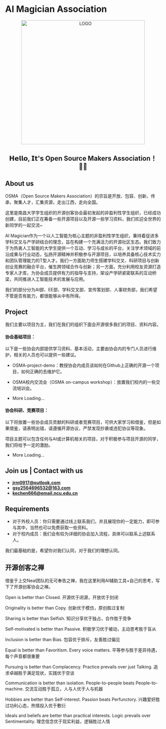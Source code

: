 # AI Magician Association

<p align="center">
    <img alt="LOGO" src="https://github.com/Open-Source-Makers-Association/.github/blob/main/image/OSMA%20Logo.png" height="400">

</p>

<h2 align="center"> 𝗛𝗲𝗹𝗹𝗼, 𝗜𝘁'𝘀 Open Source Makers Association！ 👨‍💻 </h2>

## About us

OSMA（Open Source Makers Association）的宗旨是开放、包容、创新、传承，聚集人才，汇集资源，走出江西，走向全国。

这里是南昌大学学生组织的开源创客协会最初发起的非盈利性学生组织，已经成功创建，目前我们正在筹备一些开源项目以及开源一些学习资料，我们欢迎全世界的新同学的一起交流~

AI Magician作为一个以人工智能为核心主题的非盈利性学生组织，秉持着促进多学科交叉与产学研结合的理念，旨在构建一个充满活力的开源社区生态。我们致力于为热衷人工智能的大学生提供一个互动、学习与成长的平台，关注学术领域的前沿成果与行业动态，弘扬开源精神并积极参与开源项目，以培养具备核心技术实力和团队管理能力的T型人才。我们一方面助力师生搭建学科交叉、科研项目与创新创业竞赛的融合平台，催生跨领域合作与创新；另一方面，充分利用校友资源打造专家人才库，为协会成员提供有力的指导与支持，架设产学研紧密联系的互动桥梁，共同推进人工智能技术的发展与应用。

我们的部分分为AI部、EE部、学科交叉部、宣传策划部、人事财务部，我们希望不管是否有能力，都很能够从中有所得。
## Project

我们主要以项目为主，我们在我们的组织下面会开源很多我们的项目、资料内容。

#### 协会基础项目：

以下是一些协会内部提供学习资料、基本活动，主要由协会内的专门人员进行维护，相关的人员也可以提供一些建议。

- OSMA-project-demo：教授协会内成员该如何在Github上正确的开源一个项目，如何正确的去维护它。

- OSMA校内交流会（OSMA on-campus workshop）：放置我们校内的一些交流培训会。

- More Loading...

#### 协会科研、竞赛项目：

以下将放置一些协会成员贡献的科研或者竞赛项目，可供大家学习和借鉴，但是如果借鉴，请表明出错，请遵循开源协议，严禁发现抄袭或违犯协议等现象。

项目主题可以包含任何与AI或计算机相关的项目，对于积极参与项目开源的同学，我们将给予一定的激励。

- More Loading...


## Join us | Contact with us

- [**jrm0917@outlook.com**](mailto:jrm0917@outlook.com)
- [**gsy2564696532@163.com**](mailto:gsy2564696532@163.com)
- [**kechen666@email.ncu.edu.cn**](mailto:kechen666@email.ncu.edu.cn)



## Requirements

- 对于外校人员：你只需要通过线上联系我们，并且展现你的一定能力，即可参与其中，当然也可以免费获取一些资料。
- 对于校内成员：我们会有较为详细的协会加入流程，具体可以联系上述联系人。


我们最基础的是，希望你对我们认同，对于我们的理想认同。

## 开源创客之禅

借鉴于上交Neal团队的无可奉告之禅，我在这里利用AI辅助工具+自己的思考，写下了开源创客协会之禅。

Open is better than Closed. 开源优于闭源，开放优于封闭

Originality is better than Copy. 创新优于模仿，原创胜过复制

Sharing is better than Selfish. 知识分享优于独占，合作胜于竞争

Self-motivated is better than Passive. 积极学习优于被动，主动思考胜于盲从

Inclusion is better than Bias. 包容优于排斥，友善胜过偏见

Equal is better than Favoritism. Every voice matters. 平等参与胜于差异待遇，每个声音都很重要

Pursuing is better than Complacency. Practice prevails over just Talking. 追求卓越胜于满足现状，实践优于空谈

Communication is better than isolation. People-to-people beats People-to-machine. 交流互动胜于孤立，人与人优于人与机器

Hobbies are better than Self-interest. Passion beats Perfunctory. 兴趣爱好胜过功利心态，热情投入优于敷衍

Ideals and beliefs are better than practical interests. Logic prevails over Sentimentality. 理念信念优于现实利益，逻辑胜过人情


